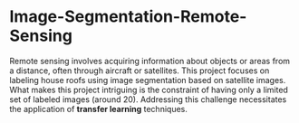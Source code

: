 # Image-Segmentation-Remote-Sensing
Remote sensing involves acquiring information about objects or areas from a distance, often through aircraft or satellites. This project focuses on labeling house roofs using image segmentation based on satellite images. What makes this project intriguing is the constraint of having only a limited set of labeled images (around 20). Addressing this challenge necessitates the application of **transfer learning** techniques.
